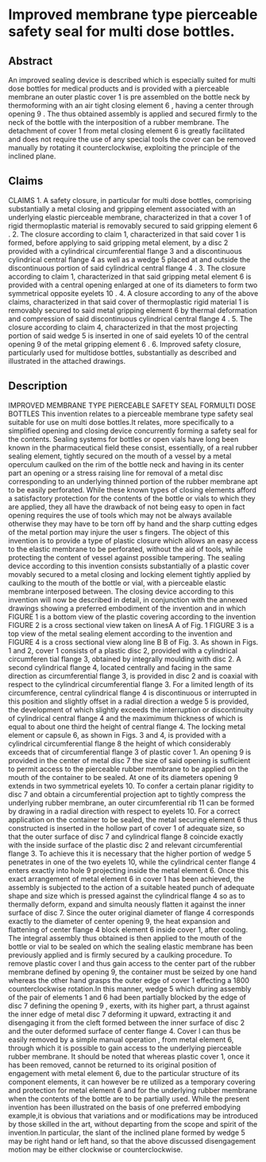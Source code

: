 # Improved membrane type pierceable safety seal for multi dose bottles.

## Abstract
An improved sealing device is described which is especially suited for multi dose bottles for medical products and is provided with a pierceable membrane an outer plastic cover 1 is pre assembled on the bottle neck by thermoforming with an air tight closing element 6 , having a center through opening 9 . The thus obtained assembly is applied and secured firmly to the neck of the bottle with the interposition of a rubber membrane. The detachment of cover 1 from metal closing element 6 is greatly facilitated and does not require the use of any special tools the cover can be removed manually by rotating it counterclockwise, exploiting the principle of the inclined plane.

## Claims
CLAIMS 1. A safety closure, in particular for multi dose bottles, comprising substantially a metal closing and gripping element associated with an underlying elastic pierceable membrane, characterized in that a cover 1 of rigid thermoplastic material is removably secured to said gripping element 6 . 2. The closure according to claim 1, characterized in that said cover 1 is formed, before applying to said gripping metal element, by a disc 2 provided with a cylindrical circumferential flange 3 and a discontinuous cylindrical central flange 4 as well as a wedge 5 placed at and outside the discontinuous portion of said cylindrical central flange 4 . 3. The closure according to claim 1, characterized in that said gripping metal element 6 is provided with a central opening enlarged at one of its diameters to form two symmetrical opposite eyelets 10 . 4. A closure according to any of the above claims, characterized in that said cover of thermoplastic rigid material 1 is removably secured to said metal gripping element 6 by thermal deformation and compression of said discontinuous cylindrical central flange 4 . 5. The closure according to claim 4, characterized in that the most projecting portion of said wedge 5 is inserted in one of said eyelets 10 of the central opening 9 of the metal gripping element 6 . 6. Improved safety closure, particularly used for multidose bottles, substantially as described and illustrated in the attached drawings.

## Description
IMPROVED MEMBRANE TYPE PIERCEABLE SAFETY SEAL FORMULTI DOSE BOTTLES This invention relates to a pierceable membrane type safety seal suitable for use on multi dose bottles.It relates, more specifically to a simplified opening and closing device concurrently forming a safety seal for the contents. Sealing systems for bottles or open vials have long been known in the pharmaceutical field these consist, essentially, of a real rubber sealing element, tightly secured on the mouth of a vessel by a metal operculum caulked on the rim of the bottle neck and having in its center part an opening or a stress raising line for removal of a metal disc corresponding to an underlying thinned portion of the rubber membrane apt to be easily perforated. While these known types of closing elements afford a satisfactory protection for the contents of the bottle or vials to which they are applied, they all have the drawback of not being easy to open in fact opening requires the use of tools which may not be always available otherwise they may have to be torn off by hand and the sharp cutting edges of the metal portion may injure the user s fingers. The object of this invention is to provide a type of plastic closure which allows an easy access to the elastic membrane to be perforated, without the aid of tools, while protecting the content of vessel against possible tampering. The sealing device according to this invention consists substantially of a plastic cover movably secured to a metal closing and locking element tightly applied by caulking to the mouth of the bottle or vial, with a pierceable elastic membrane interposed between. The closing device according to this invention will now be described in detail, in conjunction with the annexed drawings showing a preferred embodiment of the invention and in which FIGURE 1 is a bottom view of the plastic covering according to the invention FIGURE 2 is a cross sectional view taken on linesA A of Fig. 1 FIGURE 3 is a top view of the metal sealing element according to the invention and FIGURE 4 is a cross sectional view along line B B of Fig. 3. As shown in Figs. 1 and 2, cover 1 consists of a plastic disc 2, provided with a cylindrical circumferen tial flange 3, obtained by integrally moulding with disc 2. A second cylindrical flange 4, located centrally and facing in the same direction as circumferential flange 3, is provided in disc 2 and is coaxial with respect to the cylindrical circumferential flange 3. For a limited length of its circumference, central cylindrical flange 4 is discontinuous or interrupted in this position and slightly offset in a radial direction a wedge 5 is provided, the development of which slightly exceeds the interruption or discontinuity of cylindrical central flange 4 and the maximimum thickness of which is equal to about one third the height of central flange 4. The locking metal element or capsule 6, as shown in Figs. 3 and 4, is provided with a cylindrical circumferential flange 8 the height of which considerably exceeds that of circumferential flange 3 of plastic cover 1. An opening 9 is provided in the center of metal disc 7 the size of said opening is sufficient to permit access to the pierceable rubber membrane to be applied on the mouth of the container to be sealed. At one of its diameters opening 9 extends in two symmetrical eyelets 10. To confer a certain planar rigidity to disc 7 and obtain a circumferential projection apt to tightly compress the underlying rubber membrane, an outer circumferential rib 11 can be formed by drawing in a radial direction with respect to eyelets 10. For a correct application on the container to be sealed, the metal securing element 6 thus constructed is inserted in the hollow part of cover 1 of adequate size, so that the outer surface of disc 7 and cylindrical flange 8 coincide exactly with the inside surface of the plastic disc 2 and relevant circumferential flange 3. To achieve this it is necessary that the higher portion of wedge 5 penetrates in one of the two eyelets 10, while the cylindrical center flange 4 enters exactly into hole 9 projecting inside the metal element 6. Once this exact arrangement of metal element 6 in cover 1 has been achieved, the assembly is subjected to the action of a suitable heated punch of adequate shape and size which is pressed against the cylindrical flange 4 so as to thermally deform, expand and simulta neously flatten it against the inner surface of disc 7. Since the outer original diameter of flange 4 corresponds exactly to the diameter of center opening 9, the heat expansion and flattening of center flange 4 block element 6 inside cover 1, after cooling. The integral assembly thus obtained is then applied to the mouth of the bottle or vial to be sealed on which the sealing elastic membrane has been previously applied and is firmly secured by a caulking procedure. To remove plastic cover l and thus gain access to the center part of the rubber membrane defined by opening 9, the container must be seized by one hand whereas the other hand grasps the outer edge of cover 1 effecting a 1800 counterclockwise rotation.In this manner, wedge 5 which during assembly of the pair of elements 1 and 6 had been partially blocked by the edge of disc 7 defining the opening 9 , exerts, with its higher part, a thrust against the inner edge of metal disc 7 deforming it upward, extracting it and disengaging it from the cleft formed between the inner surface of disc 2 and the outer deformed surface of center flange 4. Cover l can thus be easily removed by a simple manual operation , from metal element 6, through which it is possible to gain access to the underlying pierceable rubber membrane. It should be noted that whereas plastic cover 1, once it has been removed, cannot be returned to its original position of engagement with metal element 6, due to the particular structure of its component elements, it can however be re utilized as a temporary covering and protection for metal element 6 and for the underlying rubber membrane when the contents of the bottle are to be partially used. While the present invention has been illustrated on the basis of one preferred embodying example,it is obvious that variations and or modifications may be introduced by those skilled in the art, without departing from the scope and spirit of the invention.In particular, the slant of the inclined plane formed by wedge 5 may be right hand or left hand, so that the above discussed disengagement motion may be either clockwise or counterclockwise.